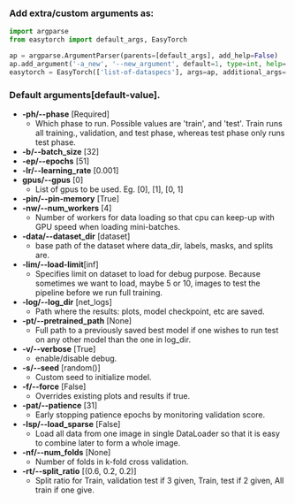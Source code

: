 ### Add extra/custom arguments as:

```python
import argparse
from easytorch import default_args, EasyTorch

ap = argparse.ArgumentParser(parents=[default_args], add_help=False)
ap.add_argument('-a_new', '--new_argument', default=1, type=int, help='My new argument')
easytorch = EasyTorch(['list-of-dataspecs'], args=ap, additional_args='some_value')
```

### Default arguments[default-value].
* **-ph/--phase** [Required]
    * Which phase to run. Possible values are 'train', and 'test'. Train runs all training., validation, and test phase, whereas test phase only runs test phase.
* **-b/--batch_size** [32]
* **-ep/--epochs** [51]
* **-lr/--learning_rate** [0.001]
* **gpus/--gpus** [0]
    * List of gpus to be used. Eg. [0], [1], [0, 1]
* **-pin/--pin-memory** [True]
* **-nw/--num_workers** [4]
    * Number of workers for data loading so that cpu can keep-up with GPU speed when loading mini-batches.
* **-data/--dataset_dir** [dataset]
    * base path of the dataset where data_dir, labels, masks, and splits are.
* **-lim/--load-limit**[inf]
    * Specifies limit on dataset to load for debug purpose. Because sometimes we want to load, maybe 5 or 10, images to test the pipeline before we run full training.
* **-log/--log_dir** [net_logs]
    * Path where the results: plots, model checkpoint, etc are saved.
* **-pt/--pretrained_path** [None]
    * Full path to a previously saved best model if one wishes to run test on any other model than the one in log_dir.
* **-v/--verbose** [True]
    * enable/disable debug.
* **-s/--seed** [random()]
    * Custom seed to initialize model.
* **-f/--force** [False]
    * Overrides existing plots and results if true.
* **-pat/--patience** [31]
    * Early stopping patience epochs by monitoring validation score.
* **-lsp/--load_sparse** [False]
    * Load all data from one image in single DataLoader so that it is easy to combine later to form a whole image.
* **-nf/--num_folds** [None]
    * Number of folds in k-fold cross validation.
* **-rt/--split_ratio** [(0.6, 0.2, 0.2)]
    * Split ratio for Train, validation test if 3 given, Train, test if 2 given, All train if one give.
